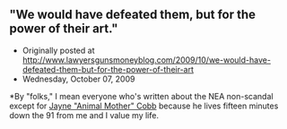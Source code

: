 ## "We would have defeated them, but for the power of their art."

 * Originally posted at http://www.lawyersgunsmoneyblog.com/2009/10/we-would-have-defeated-them-but-for-the-power-of-their-art
 * Wednesday, October 07, 2009

\*By "folks," I mean everyone who's written about the NEA non-scandal except for [Jayne "Animal Mother" Cobb](http://bighollywood.breitbart.com/abaldwin/2009/10/05/olympian-fail-valerie-jarretts-third-strike/#more-241082) because he lives fifteen minutes down the 91 from me and I value my life.